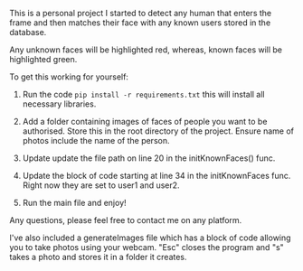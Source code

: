 This is a personal project I started to detect any human that enters the frame and then matches their face with any known users stored in the database.

Any unknown faces will be highlighted red, whereas, known faces will be highlighted green.

To get this working for yourself: 

1. Run the code ```pip install -r requirements.txt``` this will install all necessary libraries.

2. Add a folder containing images of faces of people you want to be authorised. Store this in the root directory of the project. Ensure name of photos include the name of the person.

3. Update update the file path on line 20 in the initKnownFaces() func.

4. Update the block of code starting at line 34 in the initKnownFaces func. Right now they are set to user1 and user2.

5. Run the main file and enjoy!

Any questions, please feel free to contact me on any platform.

I've also included a generateImages file which has a block of code allowing you to take photos using your webcam. "Esc" closes the program and "s" takes a photo and stores it in a folder it creates.



